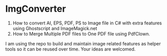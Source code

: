 # ImgConverter
 1. How to convert AI, EPS, PDF, PS to Image file in C# with extra features using Ghostscript and ImageMagick.net
 2. How to Merge Multiple PDF files to One PDF file using PdfClown.

I am using the repo to build and maintain image related features as helper tools so it can be reused over time. Your ideas are welcomed.
